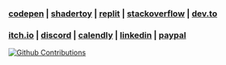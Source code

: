 ### [codepen](https://codepen.io/rafaelcastrocouto) | [shadertoy](https://www.shadertoy.com/user/rafaelcastrocouto) | [replit](https://replit.com/@rafaelcastrocouto) | [stackoverflow](https://stackoverflow.com/users/1242389/rafaelcastrocouto) | [dev.to](https://dev.to/rafaelcastrocouto)

### [itch.io](https://racascou.itch.io) | [discord](https://discord.gg/a4TwjAR) | [calendly](https://calendly.com/rafaelcastrocouto) | [linkedin](https://www.linkedin.com/in/rafaelcastrocouto) | [paypal](https://www.paypal.com/cgi-bin/webscr?cmd=_donations&business=5VKE3AFUHX45Y&currency_code=BRL&source=url)

[![Github Contributions](https://github-readme-streak-stats.herokuapp.com/?user=rafaelcastrocouto&hide_border=true)][1]

[1]: https://github-readme-streak-stats.herokuapp.com/demo/
